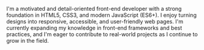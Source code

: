 I'm a motivated and detail-oriented front-end developer with a strong foundation in HTML5, CSS3, and modern JavaScript (ES6+). I enjoy turning designs into responsive, accessible, and user-friendly web pages. I'm currently expanding my knowledge in front-end frameworks and best practices, and I'm eager to contribute to real-world projects as I continue to grow in the field.

